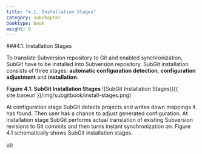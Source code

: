 ```yaml
---
title: "4.1. Installation Stages"
category: subchapter
booktype: book
weight: 8
---
```

###4.1. Installation Stages

To translate Subversion repository to Git and enabled synchronization, SubGit have to be installed into Subversion repository. SubGit installation consists of three stages: **automatic configuration detection**, **configuration adjustment** and **installation**.

**Figure 4.1. SubGit Installation Stages**
![SubGit Installation Stages]({{ site.baseurl }}/img/subgitbook/install-stages.png)

At configuration stage SubGit detects projects and writes down mappings it has found. Then user has a chance to adjust generated configuration. At installation stage SubGit performs actual translation of existing Subversion revisions to Git commits and then turns instant synchronization on. Figure 4.1 schematically shows SubGit installation stages.

[up](#up)